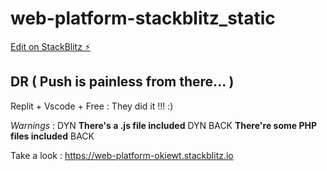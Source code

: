 # web-platform-stackblitz_static

[Edit on StackBlitz ⚡️](https://stackblitz.com/edit/web-platform-okiewt)

## DR ( Push is painless from there... )

Replit + Vscode + Free : They did it !!! :)

_Warnings_ :   DYN **There's a .js file included** DYN
             BACK **There're some PHP files included** BACK

Take a look :
https://web-platform-okiewt.stackblitz.io
